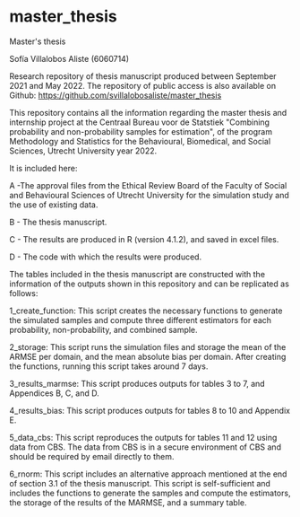 # master_thesis
Master's thesis

Sofía Villalobos Aliste (6060714)

Research repository of thesis manuscript produced between September 2021 and May 2022. 
The repository of public access is also available on Github: https://github.com/svillalobosaliste/master_thesis

This repository contains all the information regarding the master thesis and internship project at the Centraal Bureau voor de Statstiek "Combining probability and non-probability samples for estimation", of the program Methodology and Statistics for the Behavioural, Biomedical, and Social Sciences, Utrecht University year 2022.

It is included here:

A -The approval files from the Ethical Review Board of the Faculty of Social and Behavioural Sciences of Utrecht University for the simulation study and the use of existing data.

B - The thesis manuscript.

C - The results are produced in R (version 4.1.2), and saved in excel files.

D - The code with which the results were produced.

The tables included in the thesis manuscript are constructed with the information of the outputs shown in this repository and can be replicated as follows:

1_create_function: This script creates the necessary functions to generate the simulated samples and compute three different estimators for each probability, non-probability, and combined sample.

2_storage: This script runs the simulation files and storage the mean of the ARMSE per domain, and the mean absolute bias per domain. After creating the functions, running this script takes around 7 days.

3_results_marmse: This script produces outputs for tables 3 to 7, and Appendices B, C, and D.

4_results_bias: This script produces outputs for tables 8 to 10 and Appendix E.

5_data_cbs: This script reproduces the outputs for tables 11 and 12 using data from CBS. The data from CBS is in a secure environment of CBS and should be required by email directly to them.

6_rnorm: This script includes an alternative approach mentioned at the end of section 3.1 of the thesis manuscript. This script is self-sufficient and includes the functions to generate the samples and compute the estimators, the storage of the results of the MARMSE, and a summary table.

